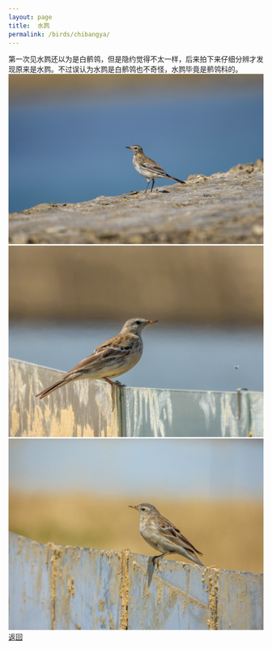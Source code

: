 ```yaml
---
layout: page
title: 	水鹨
permalink: /birds/chibangya/
---
```

第一次见水鹨还以为是白鹡鸰，但是隐约觉得不太一样，后来拍下来仔细分辨才发现原来是水鹨。不过误认为水鹨是白鹡鸰也不奇怪，水鹨毕竟是鹡鸰科的。
![](../picture/水鹨/DSC_3298.jpg)
![](../picture/水鹨/DSCN7233.jpg)
![](../picture/水鹨/DSCN7235.jpg)
[返回](../../)